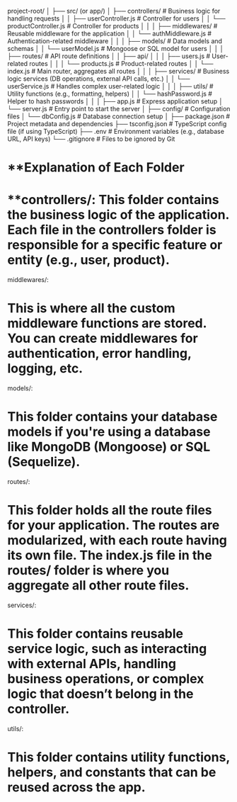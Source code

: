 project-root/
│
├── src/ (or app/)
│   ├── controllers/          # Business logic for handling requests
│   │   ├── userController.js  # Controller for users
│   │   └── productController.js # Controller for products
│   │
│   ├── middlewares/          # Reusable middleware for the application
│   │   └── authMiddleware.js  # Authentication-related middleware
│   │
│   ├── models/               # Data models and schemas
│   │   └── userModel.js       # Mongoose or SQL model for users
│   │
│   ├── routes/               # API route definitions
│   │   ├── api/
│   │   │   ├── users.js       # User-related routes
│   │   │   └── products.js    # Product-related routes
│   │   └── index.js           # Main router, aggregates all routes
│   │
│   ├── services/             # Business logic services (DB operations, external API calls, etc.)
│   │   └── userService.js     # Handles complex user-related logic
│   │
│   ├── utils/                # Utility functions (e.g., formatting, helpers)
│   │   └── hashPassword.js    # Helper to hash passwords
│   │
│   ├── app.js                # Express application setup
│   └── server.js             # Entry point to start the server
│
├── config/                   # Configuration files
│   └── dbConfig.js           # Database connection setup
│
├── package.json              # Project metadata and dependencies
├── tsconfig.json             # TypeScript config file (if using TypeScript)
├── .env                      # Environment variables (e.g., database URL, API keys)
└── .gitignore                # Files to be ignored by Git



**Explanation of Each Folder
================================================
**controllers/:
This folder contains the business logic of the application. Each file in the controllers folder is responsible for a specific feature or entity (e.g., user, product).
================================================
middlewares/:

This is where all the custom middleware functions are stored. You can create middlewares for authentication, error handling, logging, etc.
===============================================
models/:

This folder contains your database models if you're using a database like MongoDB (Mongoose) or SQL (Sequelize).
================================================
routes/:

This folder holds all the route files for your application. The routes are modularized, with each route having its own file.
The index.js file in the routes/ folder is where you aggregate all other route files.
================================================
services/:

This folder contains reusable service logic, such as interacting with external APIs, handling business operations, or complex logic that doesn’t belong in the controller.
================================================

utils/:

This folder contains utility functions, helpers, and constants that can be reused across the app.
================================================